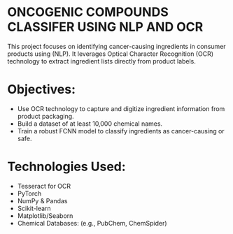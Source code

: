 # ONCOGENIC COMPOUNDS CLASSIFER USING NLP AND OCR

This project focuses on identifying cancer-causing ingredients in consumer products using (NLP). It leverages Optical Character Recognition (OCR) technology to extract ingredient lists directly from product labels.

# Objectives:
* Use OCR technology to capture and digitize ingredient information from product packaging.
* Build a dataset of at least 10,000 chemical names.
* Train a robust FCNN model to classify ingredients as cancer-causing or safe.

# Technologies Used:
* Tesseract for OCR
* PyTorch
* NumPy & Pandas
* Scikit-learn
* Matplotlib/Seaborn
* Chemical Databases: (e.g., PubChem, ChemSpider)
